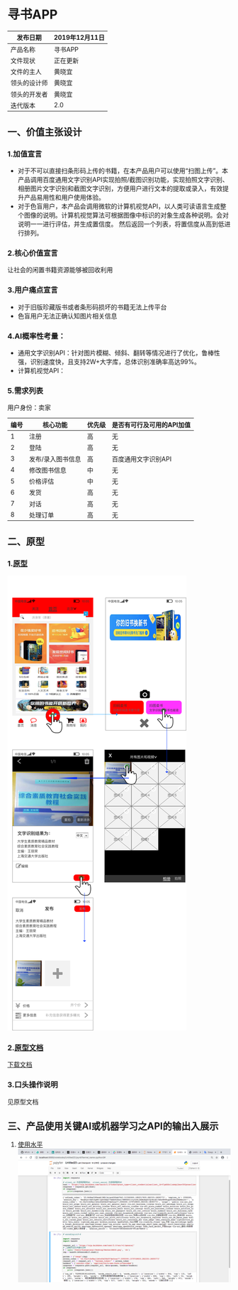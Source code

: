 # 寻书APP
| 发布日期 | 2019年12月11日 | 
| ------ | ------ | 
| 产品名称 | 寻书APP | 
| 文件现状 | 正在更新 | 
| 文件的主人 | 黄晓宜 | 
| 领头的设计师 | 黄晓宜 |
| 领头的开发者 | 黄晓宜 |
| 迭代版本 | 2.0 |

## 一、价值主张设计
### 1.加值宣言
- 对于不可以直接扫条形码上传的书籍，在本产品用户可以使用“扫图上传”。本产品调用百度通用文字识别API实现拍照/截图识别功能，实现拍照文字识别、相册图片文字识别和截图文字识别，方便用户进行文本的提取或录入，有效提升产品易用性和用户使用体验。
- 对于色盲用户，本产品会调用微软的计算机视觉API，以人类可读语言生成整个图像的说明。计算机视觉算法可根据图像中标识的对象生成各种说明。会对说明一一进行评估，并生成置信度。 然后返回一个列表，将置信度从高到低进行排列。
### 2.核心价值宣言
让社会的闲置书籍资源能够被回收利用
### 3.用户痛点宣言
- 对于旧版珍藏版书或者条形码损坏的书籍无法上传平台
- 色盲用户无法正确认知图片相关信息
### 4.AI概率性考量：
- 通用文字识别API：针对图片模糊、倾斜、翻转等情况进行了优化，鲁棒性强，识别速度快，且支持2W+大字库，总体识别准确率高达99%。
- 计算机视觉API：
### 5.需求列表
用户身份：卖家

| 编号 | 核心功能 | 优先级 | 是否有可行及可用的API加值 |
| ------ | ------ | ------ | ------ |
| 1 | 注册 | 高 | 无 |
| 2 | 登陆 | 高 | 无 |
| 3 | 发布/录入图书信息 | 高 | 百度通用文字识别API |
| 4 | 修改图书信息 | 中 | 无 |
| 5 | 价格评估 | 中 | 无 |
| 6 | 发货 | 高 | 无 |
| 7 | 对话 | 高 | 无 |
| 8 | 处理订单 | 高 | 无 |

## 二、原型
### 1.[原型](https://gitee.com/NFUNM031/book_search_pictures/blob/master/%E5%8E%9F%E5%9E%8B.png "原型")
![image](https://github.com/NFUNM031/API_ML_AI_/blob/master/%E5%8E%9F%E5%9E%8B.png)
### 2.[原型文档](  http://nfunm031.gitee.io/prototype_document)
[下载文档](https://github.com/NFUNM031/API_ML_AI_/blob/master/%E5%AF%BB%E4%B9%A6.rp)
### 3.口头操作说明
见原型文档
## 三、产品使用关键AI或机器学习之API的输出入展示
1. [使用水平](https://gitee.com/NFUNM031/book_search_pictures/blob/master/%E4%BD%BF%E7%94%A8%E6%B0%B4%E5%B9%B3.png "使用水平")
![image](https://github.com/NFUNM031/API_ML_AI_/blob/master/%E4%BD%BF%E7%94%A8%E6%B0%B4%E5%B9%B3.png)
